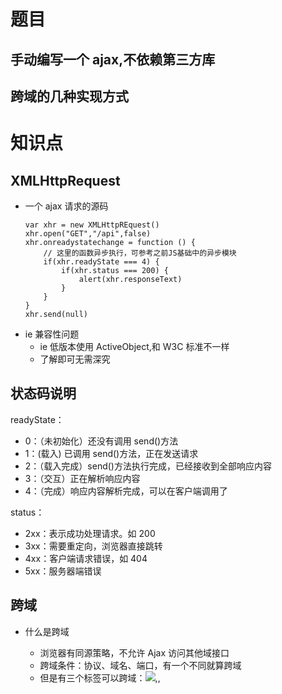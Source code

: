 # 题目

## 手动编写一个 ajax,不依赖第三方库

## 跨域的几种实现方式

# 知识点

## XMLHttpRequest

- 一个 ajax 请求的源码
  ```
  var xhr = new XMLHttpREquest()
  xhr.open("GET","/api",false)
  xhr.onreadystatechange = function () {
      // 这里的函数异步执行，可参考之前JS基础中的异步模块
      if(xhr.readyState === 4) {
          if(xhr.status === 200) {
              alert(xhr.responseText)
          }
      }
  }
  xhr.send(null)
  ```
- ie 兼容性问题
  - ie 低版本使用 ActiveObject,和 W3C 标准不一样
  - 了解即可无需深究

## 状态码说明

readyState：

- 0：（未初始化）还没有调用 send()方法
- 1：(载入) 已调用 send()方法，正在发送请求
- 2：（载入完成）send()方法执行完成，已经接收到全部响应内容
- 3：（交互）正在解析响应内容
- 4：（完成）响应内容解析完成，可以在客户端调用了

status：

- 2xx：表示成功处理请求。如 200
- 3xx：需要重定向，浏览器直接跳转
- 4xx：客户端请求错误，如 404
- 5xx：服务器端错误

## 跨域

- 什么是跨域

  - 浏览器有同源策略，不允许 Ajax 访问其他域接口
  - 跨域条件：协议、域名、端口，有一个不同就算跨域
  - 但是有三个标签可以跨域：<img src=xxx>,<link href=xxx>,<script src=xxx>
    - 三个标签的应用场景
      - <img> 用于打点统计，统计网站可能是其他域
      - <link><script>可以使用CDN，CDN的也是其他域
      - <script>也可以用于JSONP
  - 跨域注意事项
    - 所有的跨域请求都必须经过信息提供方允许
    - 如果未经允许即可获取，那是浏览器同源策略出现漏洞

- JSONP
  - JSONP 实现原理
    - 例如你的网站要跨域访问百度的一个接口
    - 百度给你一个地址http://www.baidu.com/api.js
    - 返回内容格式如 callback({x:100,y:200})(可动态生成)
      ```
      window.callback = function (data) {
          // 这是我们跨域得到的信息
          console.log(data)
      }
      <script src="http://www.baidu.com/api.js"></script>
      // 以上返回callback({x:100,y:200})
      ```
- 服务器端设置 http header
  - 另外一个解决跨域的简洁方法，需要服务器端来做
  - 但是作为交互方，我们必须知道这个方法
  - 是将来解决跨域问题的一个趋势
  ```
  // 第二个参数填写允许跨域的域名称，不建议直接写“*”
  response.setHeader("Access-control-Allow-Origin","http://a.com,http://b.com");
  response.setHeader("Access-control-Allow-Headers","X-REquested-Width");
  response.setHeader("Access-control-Allow-Methods","PUT,POST,GET,DELETE, OPTIONS")
  // 接收跨域的cookie
  response.setheader("Access-Control-Allow-Credentials", "true")
  <!-- 不同后端语言的写法可能不一样 -->
  ```
